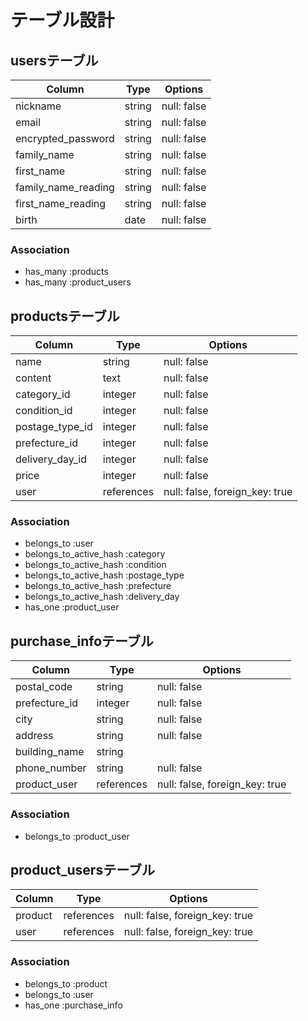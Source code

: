 # テーブル設計

## usersテーブル

| Column              | Type    | Options     |
| ------------------- | ------- | ----------- |
| nickname            | string  | null: false |   
| email               | string  | null: false |  
| encrypted_password  | string  | null: false | 
| family_name         | string  | null: false |
| first_name          | string  | null: false | 
| family_name_reading | string  | null: false | 
| first_name_reading  | string  | null: false |
| birth               | date    | null: false | 

### Association

- has_many :products
- has_many :product_users

## productsテーブル

| Column           | Type       | Options                        |
| ---------------- | ---------- | ------------------------------ | 
| name             | string     | null: false                    |
| content          | text       | null: false                    |
| category_id      | integer    | null: false                    |
| condition_id     | integer    | null: false                    |
| postage_type_id  | integer    | null: false                    |
| prefecture_id    | integer    | null: false                    |
| delivery_day_id  | integer    | null: false                    |
| price            | integer    | null: false                    |
| user             | references | null: false, foreign_key: true |

### Association

- belongs_to             :user
- belongs_to_active_hash :category
- belongs_to_active_hash :condition
- belongs_to_active_hash :postage_type
- belongs_to_active_hash :prefecture
- belongs_to_active_hash :delivery_day
- has_one                :product_user

## purchase_infoテーブル

| Column        | Type       | Options                           |
| ------------- | ---------- | --------------------------------- |
| postal_code   | string     | null: false                       |
| prefecture_id | integer    | null: false                       |
| city          | string     | null: false                       |
| address       | string     | null: false                       |
| building_name | string     |                                   |
| phone_number  | string     | null: false                       |
| product_user  | references | null: false, foreign_key: true    |
### Association

- belongs_to :product_user

## product_usersテーブル

| Column  | Type       | Options                        |
| ------- | ---------- | ------------------------------ |
| product | references | null: false, foreign_key: true |
| user    | references | null: false, foreign_key: true |

### Association

- belongs_to :product
- belongs_to :user
- has_one    :purchase_info
